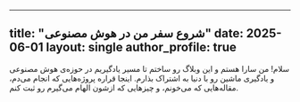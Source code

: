 
---
title: "شروع سفر من در هوش مصنوعی"
date: 2025-06-01
layout: single
author_profile: true
---

سلام! من سارا هستم و این وبلاگ رو ساختم تا مسیر یادگیریم در حوزه‌ی هوش مصنوعی و یادگیری ماشین رو با دنیا به اشتراک بذارم. اینجا قراره پروژه‌هایی که انجام می‌دم، مقاله‌هایی که می‌خونم، و چیزهایی که ازشون الهام می‌گیرم رو ثبت کنم.
